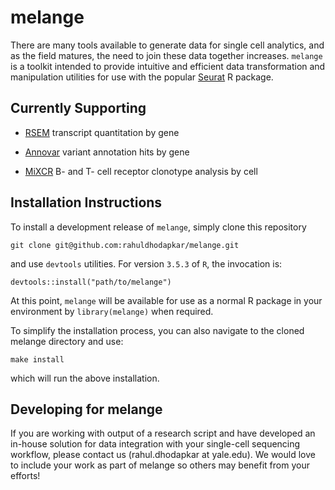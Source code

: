 # melange

There are many tools available to generate data for single cell analytics,
and as the field matures, the need to join these data together increases.
`melange` is a toolkit intended to provide intuitive and efficient data
transformation and manipulation utilities for use with the popular
[Seurat](https://github.com/satijalab/seurat) R package.

## Currently Supporting

- [RSEM](https://deweylab.github.io/RSEM/) transcript quantitation by gene

- [Annovar](http://annovar.openbioinformatics.org/) variant annotation hits
    by gene

- [MiXCR](https://mixcr.readthedocs.io/en/master/) B- and T- cell receptor
    clonotype analysis by cell

## Installation Instructions

To install a development release of `melange`, simply clone this repository

    git clone git@github.com:rahuldhodapkar/melange.git

and use `devtools` utilities. For version `3.5.3` of `R`, the invocation is:

    devtools::install("path/to/melange")

At this point, `melange` will be available for use as a normal R package in
your environment by `library(melange)` when required.

To simplify the installation process, you can also navigate to the cloned
melange directory and use:

    make install

which will run the above installation.

## Developing for melange

If you are working with output of a research script and have developed an
in-house solution for data integration with your single-cell sequencing
workflow, please contact us (rahul.dhodapkar at yale.edu). We would love
to include your work as part of melange so others may benefit from your
efforts!
